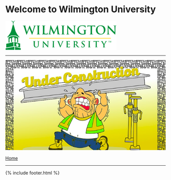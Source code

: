 # Welcome to Wilmington University

![Image](Images/wilmu-logo.png "Welcome to Wilmington University")

---

![Image](Images/under-construction.png)


[Home](https://tuojeanbaptiste.github.io/TeamC/)

----

{% include footer.html %}
